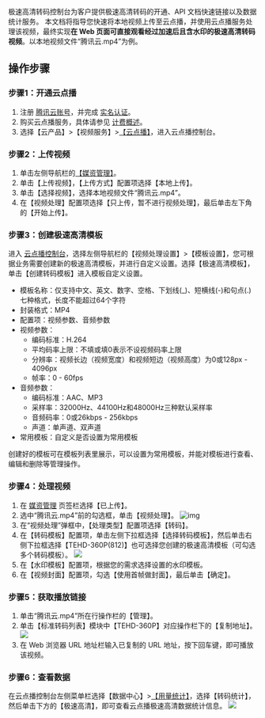 极速高清转码控制台为客户提供极速高清转码的开通、API 文档快速链接以及数据统计服务。
本文档将指导您快速将本地视频上传至云点播，并使用云点播服务处理该视频，最终实现**在 Web 页面可直接观看经过加速后且含水印的极速高清转码视频**。以本地视频文件“腾讯云.mp4”为例。

## 操作步骤

### 步骤1：开通云点播

1. 注册 [腾讯云账号](https://cloud.tencent.com/document/product/378/17985)，并完成 [实名认证](https://cloud.tencent.com/document/product/378/3629)。
2. 购买云点播服务，具体请参见 [计费概述](https://cloud.tencent.com/document/product/266/2838)。
3. 选择【云产品】>【视频服务】>[【云点播】](https://console.cloud.tencent.com/vod)，进入云点播控制台。



### 步骤2：上传视频

1. 单击左侧导航栏的[【媒资管理】](https://console.cloud.tencent.com/vod/media)。
2. 单击【上传视频】，【上传方式】配置项选择【本地上传】。
3. 单击【选择视频】，选择本地视频文件“腾讯云.mp4”。
4. 在【视频处理】配置项选择【只上传，暂不进行视频处理】，最后单击左下角的【开始上传】。

   

### 步骤3：创建极速高清模板

进入 [云点播控制台](https://console.cloud.tencent.com/vod/overview)，选择左侧导航栏的【视频处理设置】>【模板设置】，您可根据业务需要创建新的极速高清模板，并进行自定义设置。选择【极速高清模板】，单击【创建转码模板】进入模板自定义设置。

- 模板名称：仅支持中文、英文、数字、空格、下划线(\_)、短横线(-)和句点(.)七种格式，长度不能超过64个字符
- 封装格式：MP4
- 配置项：视频参数、音频参数
- 视频参数：
  - 编码标准：H.264
  - 平均码率上限：不填或填0表示不设视频码率上限
  - 分辨率：视频长边（视频宽度）和视频短边（视频高度）为0或128px - 4096px
  - 帧率：0 - 60fps
- 音频参数：
  - 编码标准：AAC、MP3
  - 采样率：32000Hz、44100Hz和48000Hz三种默认采样率
  - 音频码率：0或26kbps - 256kbps
  - 声道：单声道、双声道
- 常用模板：自定义是否设置为常用模板

创建好的模板可在模板列表里展示，可以设置为常用模板，并能对模板进行查看、编辑和删除等管理操作。

### 步骤4：处理视频

1. 在 [媒资管理](https://console.cloud.tencent.com/vod/media) 页签栏选择【已上传】。
2. 选中“腾讯云.mp4”前的勾选框，单击【视频处理】。
   ![img](https://main.qcloudimg.com/raw/82af82fefe1d35d420ebba92894fae37.png)
3. 在“视频处理”弹框中，【处理类型】配置项选择【转码】。
4. 在【转码模板】配置项，单击左侧下拉框选择【选择转码模板】，然后单击右侧下拉框选择【TEHD-360P(812)】也可选择您创建的极速高清模板（可勾选多个转码模板）。
![](https://main.qcloudimg.com/raw/d49b4bb6a9b7421bb53d5d4b9ada5b03.png)
5. 在【水印模板】配置项，根据您的需求选择设置的水印模板。
6. 在【视频封面】配置项，勾选【使用首帧做封面】，最后单击【确定】。



### 步骤5：获取播放链接

1. 单击“腾讯云.mp4”所在行操作栏的【管理】。
2. 单击【标准转码列表】模块中【TEHD-360P】对应操作栏下的【复制地址】。
![](https://main.qcloudimg.com/raw/f8e47aab03af397bf8da9ea051f2e27e.png)
3. 在 Web 浏览器 URL 地址栏输入已复制的 URL 地址，按下回车键，即可播放该视频。

   

### 步骤6：查看数据

在云点播控制台左侧菜单栏选择【数据中心】>[【用量统计】](https://console.cloud.tencent.com/vod/dosage-statistics/index)，选择【转码统计】，然后单击下方的【极速高清】，即可查看云点播极速高清数据统计信息。
![](https://main.qcloudimg.com/raw/4b88d1d6a504c8abb1585908cbb03453.png)
